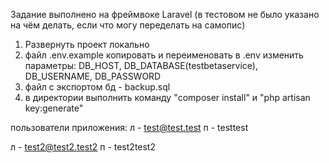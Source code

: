 Задание выполнено на фреймвоке Laravel
(в тестовом не было указано на чём делать, если что могу переделать на самопис)
1) Развернуть проект локально
2) файл .env.example копировать и переименовать в .env изменить параметры: DB_HOST, DB_DATABASE(testbetaservice), DB_USERNAME, DB_PASSWORD
3) файл с экспортом бд - backup.sql
4) в директории выполнить команду "composer install" и "php artisan key:generate"

пользователи приложения: 
л - test@test.test
п - testtest

л - test2@test2.test2
п - test2test2
